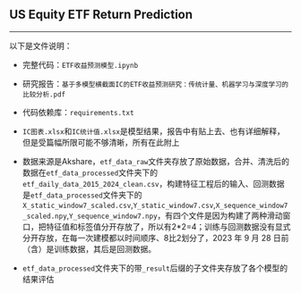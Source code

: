 ## US Equity ETF Return Prediction

---

以下是文件说明：

- 完整代码：`ETF收益预测模型.ipynb`

- 研究报告：`基于多模型横截面IC的ETF收益预测研究：传统计量、机器学习与深度学习的比较分析.pdf`
- 代码依赖库：`requirements.txt`
- `IC图表.xlsx`和`IC统计值.xlsx`是模型结果，报告中有贴上去、也有详细解释，但是受篇幅所限可能不够清晰，所有在此附上
- 数据来源是Akshare，`etf_data_raw`文件夹存放了原始数据，合并、清洗后的数据在`etf_data_processed`文件夹下的`etf_daily_data_2015_2024_clean.csv`，构建特征工程后的输入、回测数据是`etf_data_processed`文件夹下的`X_static_window7_scaled.csv`,`Y_static_window7.csv`,`X_sequence_window7_scaled.npy`,`Y_sequence_window7.npy`，有四个文件是因为构建了两种滑动窗口，把特征值和标签值分开存放了，所以有2*2=4；训练与回测数据没有显式分开存放，在每一次建模都以时间顺序、8比2划分了，2023 年 9 月 28 日前（含）是训练数据，其后是回测数据。
- `etf_data_processed`文件夹下的带`_result`后缀的子文件夹存放了各个模型的结果评估
